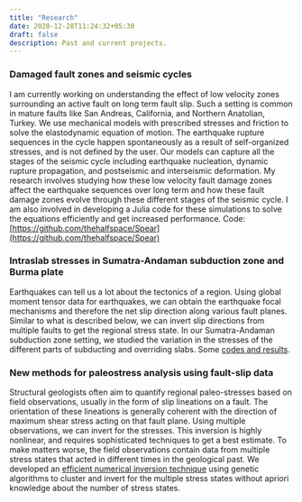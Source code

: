 ```yaml
---
title: "Research"
date: 2020-12-28T11:24:32+05:30
draft: false
description: Past and current projects.
---
```


<h3>Damaged fault zones and seismic cycles</h3> 

I am currently working on understanding the effect of low velocity zones surrounding an active fault on long term fault slip. Such a setting is common in mature faults like San Andreas, California, and Northern Anatolian, Turkey.  We use mechanical models with prescribed stresses and friction to solve the elastodynamic equation of motion. The earthquake rupture sequences in the cycle happen spontaneously as a result of self-organized stresses, and is not defined by the user. Our models can capture all the stages of the seismic cycle including earthquake nucleation, dynamic rupture propagation, and postseismic and interseismic deformation. My research involves studying how these low velocity fault damage zones affect the earthquake sequences over long term and how these fault damage zones evolve through these different stages of the seismic cycle. I am also involved in developing a Julia code for these simulations to solve the equations efficiently and get increased performance. Code: [https://github.com/thehalfspace/Spear](https://github.com/thehalfspace/Spear)

<h3>Intraslab stresses in Sumatra-Andaman subduction zone and Burma plate</h3>

Earthquakes can tell us a lot about the tectonics of a region. Using global moment tensor data for earthquakes, we can obtain the earthquake focal mechanisms and therefore the net slip direction along various fault planes. Similar to what is described below, we can invert slip directions from multiple faults to get the regional stress state. In our Sumatra-Andaman subduction zone setting, we studied the variation in the stresses of the different parts of subducting and overriding
slabs. Some [codes and results](https://github.com/thehalfspace/GMT_Plots).

<h3>New methods for paleostress analysis using fault-slip data</h3>

Structural geologists often aim to quantify regional paleo-stresses based on field observations, usually in the form of slip lineations on a fault. The orientation of these lineations is generally coherent with the direction of maximum shear stress acting on that fault plane. Using multiple observations, we can invert for the stresses. This inversion is highly nonlinear, and requires sophisticated techniques to get a best estimate. To make matters worse, the field observations contain data from multiple stress states that acted in different times in the geological past. We developed an [efficient numerical inversion technique](https://github.com/thehalfspace/stress-inversion) using genetic algorithms to cluster and invert for the multiple stress states without apriori knowledge about the number of stress states.
